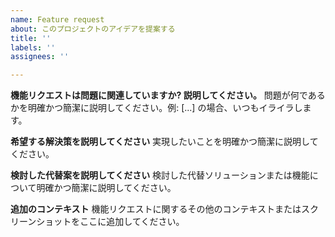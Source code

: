 ```yaml
---
name: Feature request
about: このプロジェクトのアイデアを提案する
title: ''
labels: ''
assignees: ''

---
```


**機能リクエストは問題に関連していますか? 説明してください。**
問題が何であるかを明確かつ簡潔に説明してください。例: [...] の場合、いつもイライラします。

**希望する解決策を説明してください**
実現したいことを明確かつ簡潔に説明してください。

**検討した代替案を説明してください**
検討した代替ソリューションまたは機能について明確かつ簡潔に説明してください。

**追加のコンテキスト**
機能リクエストに関するその他のコンテキストまたはスクリーンショットをここに追加してください。
